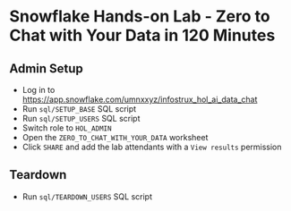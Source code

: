 # Snowflake Hands-on Lab - Zero to Chat with Your Data in 120 Minutes #

## Admin Setup ##
* Log in to https://app.snowflake.com/umnxxyz/infostrux_hol_ai_data_chat
* Run `sql/SETUP_BASE` SQL script
* Run `sql/SETUP_USERS` SQL script
* Switch role to `HOL_ADMIN`
* Open the `ZERO_TO_CHAT_WITH_YOUR_DATA` worksheet
* Click `SHARE` and add the lab attendants with a `View results` permission

## Teardown ##
* Run `sql/TEARDOWN_USERS` SQL script
